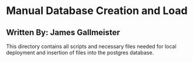 # Manual Database Creation and Load
## Written By: James Gallmeister

This directory contains all scripts and necessary files needed for local deployment and insertion of files into the postgres database.
